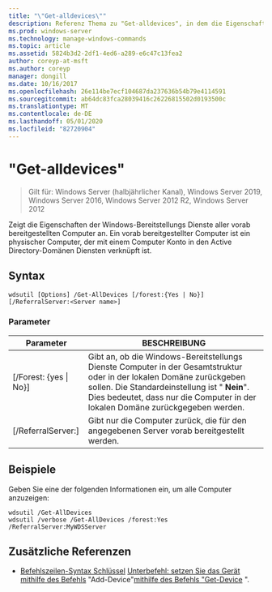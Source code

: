 ```yaml
---
title: "\"Get-alldevices\""
description: Referenz Thema zu "Get-alldevices", in dem die Eigenschaften der Windows-Bereitstellungs Dienste aller vorab bereitgestellten Computer angezeigt werden.
ms.prod: windows-server
ms.technology: manage-windows-commands
ms.topic: article
ms.assetid: 5824b3d2-2df1-4ed6-a289-e6c47c13fea2
author: coreyp-at-msft
ms.author: coreyp
manager: dongill
ms.date: 10/16/2017
ms.openlocfilehash: 26e114be7ecf104687da237636b54b79e4114591
ms.sourcegitcommit: ab64dc83fca28039416c26226815502d0193500c
ms.translationtype: MT
ms.contentlocale: de-DE
ms.lasthandoff: 05/01/2020
ms.locfileid: "82720904"
---
```

# <a name="get-alldevices"></a>"Get-alldevices"

> Gilt für: Windows Server (halbjährlicher Kanal), Windows Server 2019, Windows Server 2016, Windows Server 2012 R2, Windows Server 2012

Zeigt die Eigenschaften der Windows-Bereitstellungs Dienste aller vorab bereitgestellten Computer an. Ein vorab bereitgestellter Computer ist ein physischer Computer, der mit einem Computer Konto in den Active Directory-Domänen Diensten verknüpft ist.

## <a name="syntax"></a>Syntax
```
wdsutil [Options] /Get-AllDevices [/forest:{Yes | No}] [/ReferralServer:<Server name>]
```
### <a name="parameters"></a>Parameter
|Parameter|BESCHREIBUNG|
|-------|--------|
|[/Forest: {yes &#124; No}]|Gibt an, ob die Windows-Bereitstellungs Dienste Computer in der Gesamtstruktur oder in der lokalen Domäne zurückgeben sollen. Die Standardeinstellung ist " **Nein**". Dies bedeutet, dass nur die Computer in der lokalen Domäne zurückgegeben werden.|
|[/ReferralServer:<Server name>]|Gibt nur die Computer zurück, die für den angegebenen Server vorab bereitgestellt werden.|
## <a name="examples"></a>Beispiele
Geben Sie eine der folgenden Informationen ein, um alle Computer anzuzeigen:
```
wdsutil /Get-AllDevices
wdsutil /verbose /Get-AllDevices /forest:Yes /ReferralServer:MyWDSServer
```
## <a name="additional-references"></a>Zusätzliche Referenzen
- [Befehlszeilen-Syntax Schlüssel](command-line-syntax-key.md)
[Unterbefehl: setzen Sie das Gerät](subcommand-set-device.md)
[mithilfe des Befehls](using-the-add-device-command.md)
"Add-Device"[mithilfe des Befehls "Get-Device](using-the-get-device-command.md) ".
